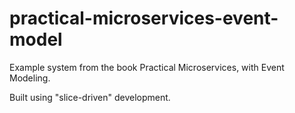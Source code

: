 # practical-microservices-event-model

Example system from the book Practical Microservices, with Event Modeling.

Built using "slice-driven" development.
